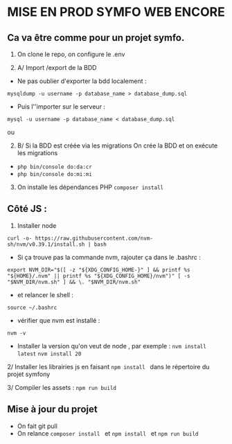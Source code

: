 # MISE EN PROD SYMFO WEB ENCORE

## Ca va être comme pour un projet symfo.

1. On clone le repo, on configure le .env

2. A/ Import /export de la BDD

- Ne pas oublier d'exporter la bdd localement :

`mysqldump -u username -p database_name > database_dump.sql`

- Puis l''importer sur le serveur : 

`mysql -u username -p database_name < database_dump.sql`

ou 

2. B/ Si la BDD est créée via les migrations
On crée la BDD et on exécute les migrations 
- `php bin/console do:da:cr`
- `php bin/console do:mi:mi`

3. On installe les dépendances PHP
`composer install `

## Côté JS :

1. Installer node

`curl -o- https://raw.githubusercontent.com/nvm-sh/nvm/v0.39.1/install.sh | bash`

- Si ça trouve pas la commande nvm, rajouter ça dans le .bashrc :

` export NVM_DIR="$([ -z "${XDG_CONFIG_HOME-}" ] && printf %s "${HOME}/.nvm" || printf %s "${XDG_CONFIG_HOME}/nvm")"
[ -s "$NVM_DIR/nvm.sh" ] && \. "$NVM_DIR/nvm.sh" `

- et relancer le shell :

`source ~/.bashrc`

- vérifier que nvm est installé :

`nvm -v`

- Installer la version qu'on veut de node , par exemple :
`nvm install latest`
`nvm install 20`

2/ Installer les librairies js en faisant `npm install ` dans le répertoire du projet symfony

3/ Compiler les assets :
`npm run build`

## Mise à jour du projet
- On fait git pull 
- On relance `composer install ` et `npm install ` et `npm run build`


